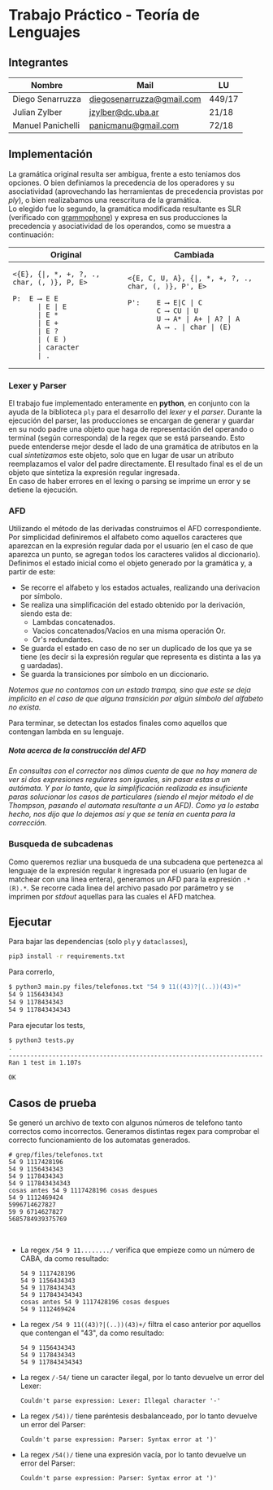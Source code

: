 # Trabajo Práctico - Teoría de Lenguajes

<!-- 
• Las modificaciones a la gramática o indicaciones adicionales que hayan sido necesarias para construir el parser.
• Descripción de cómo se implementó la solución.
• Información y requerimientos de software para ejecutar y recompilar el TP (versiones de compiladores, herramientas, plataforma, etc).
• Casos de prueba con expresiones sintácticamente correctas e incorrectas, resultados obtenidos y conclusiones.
-->

## Integrantes

| Nombre            | Mail                      | LU     |
| ----------------- | ------------------------- | ------ |
| Diego Senarruzza  | diegosenarruzza@gmail.com | 449/17 |
| Julian Zylber     | jzylber@dc.uba.ar         | 21/18  |
| Manuel Panichelli | panicmanu@gmail.com       | 72/18  |

## Implementación

La gramática original resulta ser ambigua, frente a esto teniamos dos opciones. O bien definiamos la precedencia de los operadores y su asociatividad (aprovechando las herramientas de precedencia provistas por *ply*), o bien realizabamos una reescritura de la gramática. <br>
Lo elegido fue lo segundo, la gramática modificada resultante es SLR (verificado con [grammophone](http://mdaines.github.io/grammophone/)) y expresa en sus producciones la precedencia y asociatividad de los operandos, como se muestra a continuación:

<table>
<thead><tr><th>Original</th><th>Cambiada</th></tr></thead>
<tbody>
<tr><td>

```text
<{E}, {|, *, +, ?, ., char, (, )}, P, E>

P:  E ⟶ E E
      | E | E
      | E *
      | E +
      | E ?
      | ( E )
      | caracter
      | .
```

</td><td>

```text
<{E, C, U, A}, {|, *, +, ?, ., char, (, )}, P', E>

P':    E ⟶ E|C | C
       C ⟶ CU | U
       U ⟶ A* | A+ | A? | A
       A ⟶ . | char | (E)




```

</td></tr>
</tbody></table>

### Lexer y Parser

El trabajo fue implementado enteramente en **python**, en conjunto con la ayuda de la biblioteca `ply` para el desarrollo del *lexer* y el *parser*.
Durante la ejecución del parser, las producciones se encargan de generar y guardar en su nodo padre una objeto que haga de representación del operando o terminal (según corresponda) de la regex que se está parseando. Esto puede entenderse mejor desde el lado de una gramática de atributos en la cual *sintetizamos* este objeto, solo que en lugar de usar un atributo reemplazamos el valor del padre directamente.
El resultado final es el de un objeto que sintetiza la expresión regular ingresada.<br>
En caso de haber errores en el lexing o parsing se imprime un error y se detiene la ejecución.

### AFD

Utilizando el método de las derivadas construimos el AFD correspondiente. Por simplicidad definiremos el alfabeto como aquellos caracteres que aparezcan en la expresión regular dada por el usuario (en el caso de que aparezca un punto, se agregan todos los caracteres validos al diccionario). Definimos el estado inicial como el objeto generado por la gramática y, a partir de este:

- Se recorre el alfabeto y los estados actuales, realizando una derivacion por símbolo.
- Se realiza una simplificación del estado obtenido por la derivación, siendo esta de:
  - Lambdas concatenados.
  - Vacios concatenados/Vacios en una misma operación Or.
  - Or's redundantes.
- Se guarda el estado en caso de no ser un duplicado de los que ya se tiene (es decir si la expresión regular que representa es distinta a las ya g uardadas).
- Se guarda la transiciones por símbolo en un diccionario.

*Notemos que no contamos con un estado trampa, sino que este se deja implicito en el caso de que alguna transición por algún símbolo del alfabeto no exista.*

Para terminar, se detectan los estados finales como aquellos que contengan lambda en su lenguaje.

##### Nota acerca de la construcción del AFD

_En consultas con el corrector nos dimos cuenta de que no hay manera de ver si dos expresiones regulares son iguales, sin pasar estas a un autómata. Y por lo tanto, que la simplificación realizada es insuficiente paras solucionar los casos de particulares (siendo el mejor método el de  *Thompson*, pasando el automata resultante a un AFD).
Como ya lo estaba hecho, nos dijo que lo dejemos así y que se tenía en cuenta para la corrección._


### Busqueda de subcadenas

Como queremos rezliar una busqueda de una subcadena que pertenezca al lenguaje de la expresión regular `R` ingresada por el usuario (en lugar de matchear con una linea entera), generamos un AFD para la expresión `.*(R).*`.
Se recorre cada linea del archivo pasado por parámetro y se imprimen por *stdout* aquellas para las cuales el AFD matchea.

## Ejecutar

Para bajar las dependencias (solo `ply` y `dataclasses`),

```bash
pip3 install -r requirements.txt
```

Para correrlo,

```bash
$ python3 main.py files/telefonos.txt "54 9 11((43)?|(..))(43)+"
54 9 1156434343
54 9 1178434343
54 9 117843434343
```

Para ejecutar los tests,

```bash
$ python3 tests.py
.
----------------------------------------------------------------------
Ran 1 test in 1.107s

OK
```

## Casos de prueba

Se generó un archivo de texto con algunos números de telefono tanto correctos como incorrectos. Generamos distintas regex para comprobar el correcto funcionamiento de los automatas generados.

```text
# grep/files/telefonos.txt
54 9 1117428196
54 9 1156434343
54 9 1178434343
54 9 117843434343
cosas antes 54 9 1117428196 cosas despues
54 9 1112469424
5996714627827
59 9 6714627827
5685784939375769
```
<br>

- La regex `/54 9 11......../` verifica que empieze como un número de CABA, da como resultado:

  ```text
  54 9 1117428196
  54 9 1156434343
  54 9 1178434343
  54 9 117843434343
  cosas antes 54 9 1117428196 cosas despues
  54 9 1112469424
  ```

- La regex `/54 9 11((43)?|(..))(43)+/` filtra el caso anterior por aquellos que contengan el "43", da como resultado:

  ```text
  54 9 1156434343
  54 9 1178434343
  54 9 117843434343
  ```

- La regex `/-54/` tiene un caracter ilegal, por lo tanto devuelve un error del Lexer:

  ```text
  Couldn't parse expression: Lexer: Illegal character '-'
  ```

- La regex `/54))/` tiene paréntesis desbalanceado, por lo tanto devuelve un error del Parser:

  ```text
  Couldn't parse expression: Parser: Syntax error at ')'
  ```

- La regex `/54()/` tiene una expresión vacía, por lo tanto devuelve un error del Parser:

  ```text
  Couldn't parse expression: Parser: Syntax error at ')'
  ```
